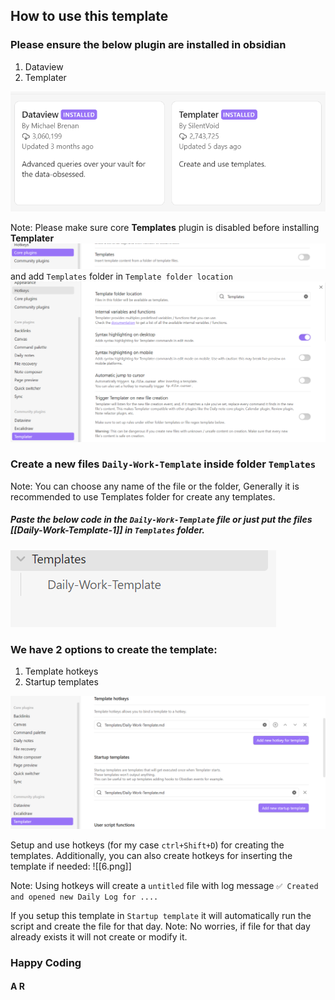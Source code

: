 ## How to use this template

### Please ensure the below plugin are installed in obsidian
1. Dataview
2. Templater

<img alt="1.png" src="media/img/1.png" />

Note: Please make sure core **Templates** plugin is disabled before installing **Templater**
<img alt="2.png" src="media/img/2.png" />
and add `Templates` folder in `Template folder location`
<img alt="5.png" src="media/img/5.png" />

### Create a new files `Daily-Work-Template` inside folder `Templates`

Note: You can choose any name of the file or the folder, Generally it is recommended to use Templates folder for create any templates.

##### Paste the below code in the `Daily-Work-Template` file or just put the files [[Daily-Work-Template-1]] in `Templates` folder.

<img alt="3.png" src="media/img/3.png" />

### We have 2 options to create the template: 

1. Template hotkeys
2. Startup templates

<img alt="4.png" src="media/img/4.png" />


Setup and use hotkeys (for my case `ctrl+Shift+D`) for creating the templates. Additionally, you can also create hotkeys for inserting the template if needed:
![[6.png]]

Note: Using hotkeys will create a `untitled` file with log message `✅ Created and opened new Daily Log for ....`

If you setup this template in `Startup template` it will automatically run the script and create the file for that day.
Note: No worries, if file for that day already exists it will not create or modify it.
 

### Happy Coding
#### A R
